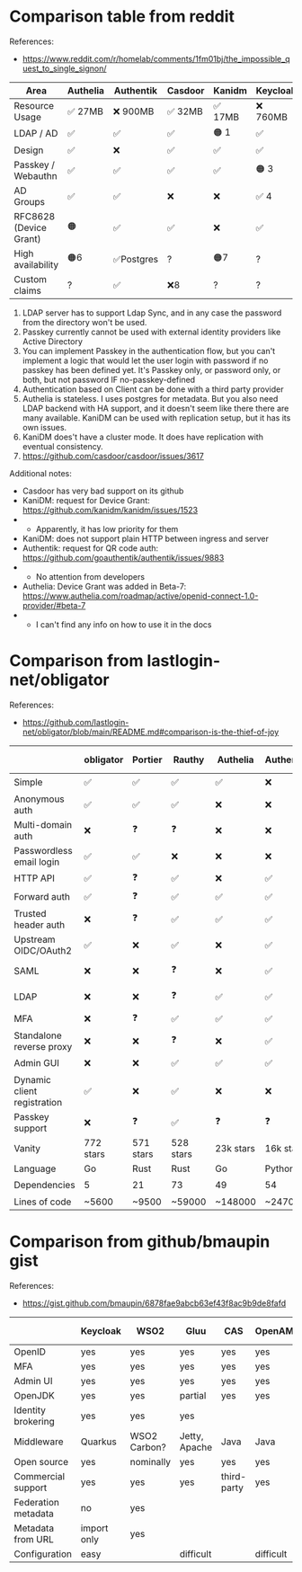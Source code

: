 
# Comparison table from reddit

References:
- https://www.reddit.com/r/homelab/comments/1fm01bj/the_impossible_quest_to_single_signon/

| Area                   | Authelia | Authentik  | Casdoor  | Kanidm  | Keycloak  | Zitadel    |
| ---------------------- | -------- | ---------- | -------- | ------- | --------- | ---------- |
| Resource Usage         | ✅ 27MB | ❌ 900MB   | ✅ 32MB | ✅ 17MB | ❌ 760MB | 🟠 124MB   |
| LDAP / AD              | ✅      | ✅         | ✅      | 🟠 1    | ✅       | 🟠 2       |
| Design                 | ✅      | ❌         | ✅      | ✅      | ✅       | ✅         |
| Passkey / Webauthn     | ✅      | ✅         | ✅      | ✅      | 🟠 3     | 🟠 2       |
| AD Groups              | ✅      | ✅         | ❌      | ❌      | ✅ 4     | ✅         |
| RFC8628 (Device Grant) | 🟠      | ✅         | ✅      | ❌      | ✅       | ✅         |
| High availability      | 🟠6     | ✅Postgres | ?       | 🟠7     | ?         | ✅Postgres |
| Custom claims          | ?       | ✅         | ❌8     | ?        | ?         | ❌        |

1. LDAP server has to support Ldap Sync, and in any case the password from the directory won't be used.
2. Passkey currently cannot be used with external identity providers like Active Directory
3. You can implement Passkey in the authentication flow,
  but you can't implement a logic that would let the user login 
  with password if no passkey has been defined yet.
  It's Passkey only, or password only, or both, but not password IF no-passkey-defined
4. Authentication based on Client can be done with a third party provider
6. Authelia is stateless. I uses postgres for metadata. But you also need LDAP backend with HA support,
  and it doesn't seem like there there are many available. KaniDM can be used with replication setup, but it has its own issues.
7. KaniDM does't have a cluster mode. It does have replication with eventual consistency.
8. https://github.com/casdoor/casdoor/issues/3617

Additional notes:
- Casdoor has very bad support on its github
- KaniDM: request for Device Grant: https://github.com/kanidm/kanidm/issues/1523
- - Apparently, it has low priority for them
- KaniDM: does not support plain HTTP between ingress and server
- Authentik: request for QR code auth: https://github.com/goauthentik/authentik/issues/9883
- - No attention from developers
- Authelia: Device Grant was added in Beta-7: https://www.authelia.com/roadmap/active/openid-connect-1.0-provider/#beta-7
- - I can't find any info on how to use it in the docs

# Comparison from lastlogin-net/obligator

References:
- https://github.com/lastlogin-net/obligator/blob/main/README.md#comparison-is-the-thief-of-joy

|                             | obligator | Portier   | Rauthy | Authelia    | Authentik | KeyCloak   | Vouch     | oauth2-proxy | Dex       | Ory Stack    | Zitadel  | Casdoor    | Kanidm    |
| --------------------------- | --------- | --------- | ------ | ----------- | --------- | ---------- | --------- | ------------ | --------- | ------------ | -------- | ---------- | --------- |
| Simple                      | ✅        | ✅       | ✅       | ✅       | ❌        | ❌        | ❓        | ❓           | ❓         | ❌          | ❌       | ❓         | ❓        |
| Anonymous auth              | ✅        | ✅       | ✅       | ❌       | ❌        | ❌        | ❌       | ❌          | ❌         | ❌          | ❌       | ❌        | ❌        |
| Multi-domain auth           | ❌        | ❓        | ❓        | ❌       | ❌       | ❌         | ❌       | ❌          | ❓         | ❌          | ❓        | ❓         | ❌        |
| Passwordless email login    | ✅        | ✅       | ❌       | ❌       | ❌        | ❌        | ❌       | ❌          | ❌         | ✅          | ❌       | ❓         | ❌        |
| HTTP API                    | ✅        | ❓        | ✅       | ❌       | ✅        | ✅        | ❌       | ❌          | ✅         | ✅         | ✅        | ❓         | ✅        |
| Forward auth                | ✅        | ❓        | ✅       | ✅       | ✅        | ✅        | ✅       | ✅          | ❓         | ✅          | ❓         | ❓        | ❌        |
| Trusted header auth         | ❌        | ❓        | ✅       | ✅       | ✅        | ❌        | ❌       | ❌          | ❓         | ✅          | ❓         | ❓        | ✅        |
| Upstream OIDC/OAuth2        | ✅        | ❌       | ✅       | ❌       | ✅        | ✅        | ✅       | ✅          | ✅        | ✅           | ✅       | ❓         | ❌        |
| SAML                        | ❌        | ❌       | ❓        | ❌       | ✅        | ✅        | ❌       | ❌          | ✅        | Needs coding | ✅        | ❓         | ❌        |
| LDAP                        | ❌        | ❌       | ❓        | ✅       | ✅        | ✅        | ❌       | ❌          | ✅        | Needs coding | ✅        | ❓         | ✅        |
| MFA                         | ❌        | ❓        | ✅       | ✅       | ✅        | ✅        | ❌       | ❌          | ❓         | ✅          | ✅        | ❓         | ✅        |
| Standalone reverse proxy    | ❌        | ❌       | ❓        | ❌       | ✅        | ✅        | ❌       | ✅          | ❌        | ✅          | ❓         | ❓         | ❌        |
| Admin GUI                   | ❌        | ❌       | ✅       | ✅       | ✅        | ✅        | ❌       | ❌          | ❓         | ✅          | ✅        | ❓         | ❌        |
| Dynamic client registration | ✅        | ❌       | ✅       | ❌       | ❌        | ❓         | ❌       | ❌          | ❌        | ✅          | ❌        | ❓         | ❌        |
| Passkey support             | ❌        | ❓        | ✅       | ❓        | ❓         | ❓        | ❓        | ❓           | ❓         | ❓           | ❓        | ❓         | ✅        |
| Vanity                      | 772 stars | 571 stars | 528 stars | 23k stars | 16k stars | 26k stars | 3k stars | 11k stars    | 9.8k stars | 16k stars    | 10k stars | 11k stars | 3.3k stars |
| Language                    | Go        | Rust      | Rust      | Go        | Python    | Java      | Go       | Go           | Go         | Go           | Go        | Go        | Rust       |
| Dependencies                | 5         | 21        | 73        | 49        | 54        | ❓        | 16       | 36           | 36         | 58           | 81        | 68        | 116        |
| Lines of code               | ~5600     | ~9500     | ~59000    | ~148000   | ~247000   | ~869000   | ~5500    | ~54000       | ~63500     | ~330000      | ~603000   | ~113000   | ~239000    |

# Comparison from github/bmaupin gist

References:
- https://gist.github.com/bmaupin/6878fae9abcb63ef43f8ac9b9de8fafd

|                     | Keycloak    | WSO2         | Gluu          | CAS         | OpenAM    | Shibboleth IdP | ZITADEL     | Authentik | Authelia | lemonldap-ng       | logto   |
| --------            | --------    | --------     | --------      | --------    | --------  |--------------- | --------    | --------- | -------- | ------------       | ------  |
| OpenID              | yes         | yes          | yes           | yes         | yes       | yes            | yes         | yes       | yes      | yes                | yes     |
| MFA                 | yes         | yes          | yes           | yes         | yes       | yes            | yes         | yes       | yes      | yes                | yes     |
| Admin UI            | yes         | yes          | yes           | yes         | yes       | no             | yes         | Yes       |          | yes                | yes     |
| OpenJDK             | yes         | yes          | partial       | yes         | yes       | partial        |             |           |          |                    |         |
| Identity brokering  | yes         | yes          | yes           |             |           |                | yes         |           |          | yes                | yes     |
| Middleware          | Quarkus     | WSO2 Carbon? | Jetty, Apache | Java        | Java      | Jetty, Tomcat  | CockroachDB |           |          | Apache, Nginx, PHP | Express |
| Open source         | yes         | nominally    | yes           | yes         | yes       | yes            | yes         | yes       | yes      | yes                | yes     |
| Commercial support  | yes         | yes          | yes           | third-party | yes       | third-party    | yes         | yes       |          | yes                | yes     |
| Federation metadata | no          | yes          |               |             |           | yes            | no          |           |          | yes                | yes     |
| Metadata from URL   | import only | yes          |               |             |           | yes            | yes         |           |          | yes                | yes     |
| Configuration       | easy        |              | difficult     |             | difficult | easy/medium    |             |           |          | easy/medium        | easy    | 
